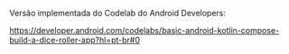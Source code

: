 Versão implementada do Codelab do Android Developers:

https://developer.android.com/codelabs/basic-android-kotlin-compose-build-a-dice-roller-app?hl=pt-br#0
